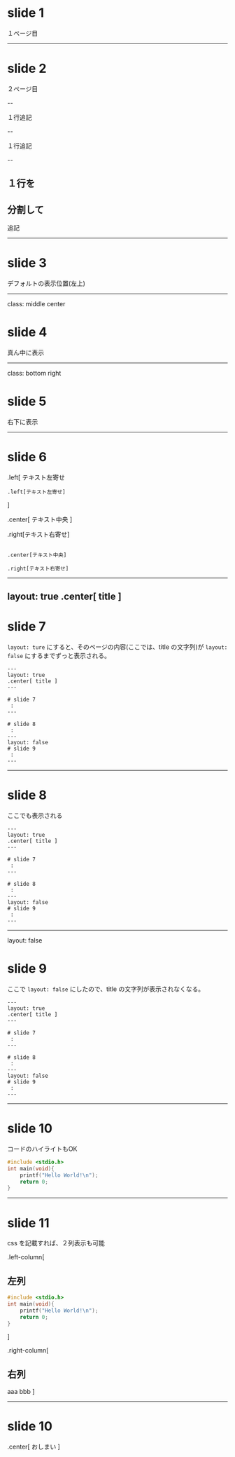 # slide 1
１ページ目

---
# slide 2
２ページ目

--

１行追記

--

１行追記

--

１行を
--
分割して
--
追記

---
# slide 3

デフォルトの表示位置(左上)

---
class: middle center
# slide 4

真ん中に表示

---
class: bottom right
# slide 5

右下に表示

---
# slide 6

.left[
テキスト左寄せ
```
.left[テキスト左寄せ]
```
]

.center[
テキスト中央
]

.right[テキスト右寄せ]

```

.center[テキスト中央]

.right[テキスト右寄せ]
```

---
layout: true
.center[ title ]
---

# slide 7

`layout: ture` にすると、そのページの内容(ここでは、title の文字列)が `layout: false` にするまでずっと表示される。

```
---
layout: true
.center[ title ]
---

# slide 7
 :
---

# slide 8
 :
---
layout: false
# slide 9
 :
---
```

---

# slide 8

ここでも表示される

```
---
layout: true
.center[ title ]
---

# slide 7
 :
---

# slide 8
 :
---
layout: false
# slide 9
 :
---
```
---
layout: false
# slide 9

ここで `layout: false` にしたので、title の文字列が表示されなくなる。

```
---
layout: true
.center[ title ]
---

# slide 7
 :
---

# slide 8
 :
---
layout: false
# slide 9
 :
---
```

---
# slide 10

コードのハイライトもOK

```c
#include <stdio.h>
int main(void){
    printf("Hello World!\n");
    return 0;
}
```

---
# slide 11

css を記載すれば、２列表示も可能


.left-column[
## 左列

```c
#include <stdio.h>
int main(void){
    printf("Hello World!\n");
    return 0;
}
```
]

.right-column[
## 右列

aaa bbb
]

---
# slide 10

.center[
おしまい
]
